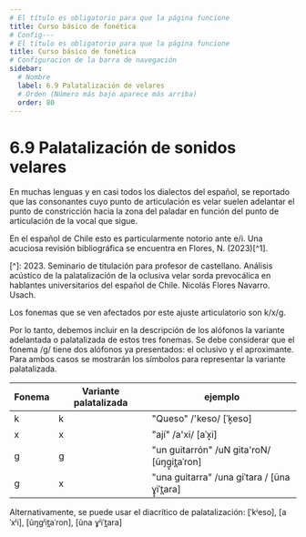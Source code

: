 ```yaml
---
# El título es obligatorio para que la página funcione
title: Curso básico de fonética
# Config---
# El título es obligatorio para que la página funcione
title: Curso básico de fonética
# Configuracion de la barra de navegación
sidebar:
  # Nombre
  label: 6.9 Palatalización de velares
  # Orden (Número más bajo aparece más arriba)
  order: 80
---
```

# 6.9 Palatalización de sonidos velares

En muchas lenguas y en casi todos los dialectos del español, se reportado que las consonantes cuyo punto de articulación es velar suelen adelantar el punto de constricción hacia la zona del paladar en función del punto de articulación de la vocal que sigue.

En el español de Chile esto es particularmente notorio ante e/i. Una acuciosa revisión bibliográfica se encuentra en Flores, N. (2023)[^1].

[^]: 2023. Seminario de titulación para profesor de castellano. Análisis acústico de la palatalización de la oclusiva velar sorda prevocálica en hablantes universitarios del español de Chile. Nicolás Flores Navarro. Usach.

Los fonemas que se ven afectados por este ajuste articulatorio son k/x/g.

Por lo tanto, debemos incluir en la descripción de los alófonos la variante adelantada o palatalizada de estos tres fonemas. Se debe considerar que el fonema /g/ tiene dos alófonos ya presentados: el oclusivo y el aproximante. Para ambos casos se mostrarán los símbolos para representar la variante palatalizada.

|Fonema|Variante palatalizada|ejemplo|
|----|----|----|
|k|k|"Queso" /'keso/ [ˈk̟eso]|
|x|x|"ají" /a'xi/ [aˈx̟i]|
|g|g|"un guitarrón" /uN gita'roN/ [ũŋg̟it̪aˈron]|
|g|x|"una guitarra" /una giˈtara / [ũna ɣ̟iˈt̪ara]|


Alternativamente, se puede usar el diacrítico de palatalización: [ˈkʲeso], [aˈxʲi], [ũŋgʲit̪aˈron], [ũna ɣʲiˈt̪ara]
